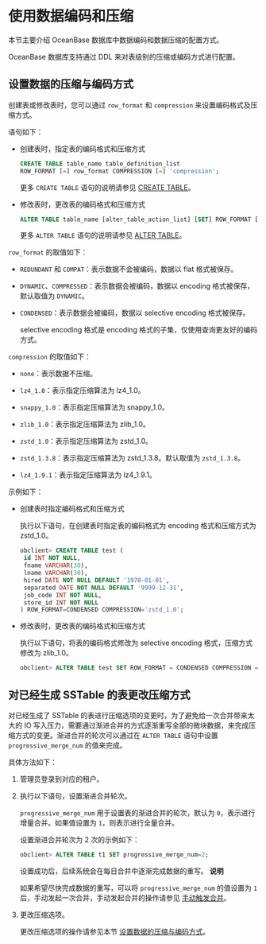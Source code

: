 使用数据编码和压缩 
==============================

本节主要介绍 OceanBase 数据库中数据编码和数据压缩的配置方式。

OceanBase 数据库支持通过 DDL 来对表级别的压缩或编码方式进行配置。

设置数据的压缩与编码方式 
---------------------------------

创建表或修改表时，您可以通过 `row_format` 和 `compression` 来设置编码格式及压缩方式。

语句如下：

* 创建表时，指定表的编码格式和压缩方式

  ```sql
  CREATE TABLE table_name table_definition_list 
  ROW_FORMAT [=] row_format COMPRESSION [=] 'compression';
  ```

  

  更多 `CREATE TABLE` 语句的说明请参见 [CREATE TABLE](../../../../10.sql-reference/5.sql-statements/19.create-table.md)。
  

* 修改表时，更改表的编码格式和压缩方式

  ```sql
  ALTER TABLE table_name [alter_table_action_list] [SET] ROW_FORMAT [=]row_format COMPRESSION [=]  'compression';
  ```

  

  更多 `ALTER TABLE` 语句的说明请参见 [ALTER TABLE](../../../../10.sql-reference/5.sql-statements/7.alter-table.md)。
  




`row_format` 的取值如下：

* `REDUNDANT` 和 `COMPAT`：表示数据不会被编码，数据以 flat 格式被保存。

  

* `DYNAMIC`、`COMPRESSED`：表示数据会被编码，数据以 encoding 格式被保存，默认取值为 `DYNAMIC`。

  

* `CONDENSED`：表示数据会被编码，数据以 selective encoding 格式被保存。

  selective encoding 格式是 encoding 格式的子集，仅使用查询更友好的编码方式。
  




`compression` 的取值如下：

* `none`：表示数据不压缩。

  

* `lz4_1.0`：表示指定压缩算法为 lz4_1.0。

  

* `snappy_1.0`：表示指定压缩算法为 snappy_1.0。

  

* `zlib_1.0`：表示指定压缩算法为 zlib_1.0。

  

* `zstd_1.0`：表示指定压缩算法为 zstd_1.0。

  

* `zstd_1.3.8`：表示指定压缩算法为 zstd_1.3.8。默认取值为 `zstd_1.3.8`。

  

* `lz4_1.9.1`：表示指定压缩算法为 lz4_1.9.1。

  




示例如下：

* 创建表时指定编码格式和压缩方式

  执行以下语句，在创建表时指定表的编码格式为 encoding 格式和压缩方式为 zstd_1.0。

  ```sql
  obclient> CREATE TABLE test (
   id INT NOT NULL,
   fname VARCHAR(30),
   lname VARCHAR(30),
   hired DATE NOT NULL DEFAULT '1970-01-01',
   separated DATE NOT NULL DEFAULT '9999-12-31',
   job_code INT NOT NULL,
   store_id INT NOT NULL
  ) ROW_FORMAT=CONDENSED COMPRESSION='zstd_1.0';
  ```

  

* 修改表时，更改表的编码格式和压缩方式

  执行以下语句，将表的编码格式修改为 selective encoding 格式，压缩方式修改为 zlib_1.0。

  ```sql
  obclient> ALTER TABLE test SET ROW_FORMAT = CONDENSED COMPRESSION = 'zlib_1.0';
  ```

  




对已经生成 SSTable 的表更改压缩方式 
-------------------------------------------

对已经生成了 SSTable 的表进行压缩选项的变更时，为了避免给一次合并带来太大的 IO 写入压力，需要通过渐进合并的方式逐渐重写全部的微块数据，来完成压缩方式的变更。渐进合并的轮次可以通过在 `ALTER TABLE` 语句中设置 `progressive_merge_num` 的值来完成。

具体方法如下：

1. 管理员登录到对应的租户。

   

2. 执行以下语句，设置渐进合并轮次。

   `progressive_merge_num` 用于设置表的渐进合并的轮次，默认为 `0`，表示进行增量合并。如果值设置为 `1`，则表示进行全量合并。

   设置渐进合并轮次为 2 次的示例如下：

   ```sql
   obclient> ALTER TABLE t1 SET progressive_merge_num=2;
   ```

   

   设置成功后，后续系统会在每日合并中逐渐完成数据的重写。
   **说明**

   

   如果希望尽快完成数据的重写，可以将 `progressive_merge_num` 的值设置为 `1` 后，手动发起一次合并，手动发起合并的操作请参见 [手动触发合并](../2.major-compaction-management/4.manually-trigger-a-major-compaction.md)。
   

3. 更改压缩选项。

   更改压缩选项的操作请参见本节 [设置数据的压缩与编码方式](#section-nxf-mkm-wpe)。
   



